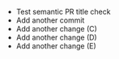 - Test semantic PR title check
- Add another commit
- Add another change (C)
- Add another change (D)
- Add another change (E)
